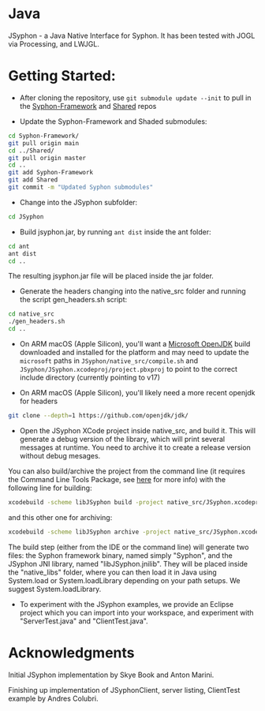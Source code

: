 Java
====

JSyphon - a Java Native Interface for Syphon. It has been tested with JOGL via Processing, and LWJGL.


Getting Started:
====

* After cloning the repository, use `git submodule update --init` to pull in the <a href="https://github.com/Syphon/Syphon-Framework">Syphon-Framework</a> and <a href="https://github.com/Syphon/Shared">Shared</a> repos

* Update the Syphon-Framework and Shaded submodules:

```sh
cd Syphon-Framework/
git pull origin main
cd ../Shared/
git pull origin master
cd ..
git add Syphon-Framework
git add Shared
git commit -m "Updated Syphon submodules"
```

* Change into the JSyphon subfolder: 

```sh
cd JSyphon
```

* Build jsyphon.jar, by running `ant dist` inside the ant folder:

```sh
cd ant
ant dist
cd ..
```

The resulting jsyphon.jar file will be placed inside the jar folder.

* Generate the headers changing into the native_src folder and running the script gen_headers.sh script:

```sh
cd native_src
./gen_headers.sh
cd ..
```
* On ARM macOS (Apple Silicon), you'll want a [Microsoft OpenJDK](https://learn.microsoft.com/en-us/java/openjdk/download) build downloaded and installed for the platform and may need to update the `microsoft` paths in `JSyphon/native_src/compile.sh` and `JSyphon/JSyphon.xcodeproj/project.pbxproj` to point to the correct include directory (currently pointing to v17)

* On ARM macOS (Apple Silicon), you'll likely need a more recent openjdk for headers

```sh
git clone --depth=1 https://github.com/openjdk/jdk/
```

* Open the JSyphon XCode project inside native_src, and build it. This will generate a debug version of the library, which will print several messages at runtime. You need to archive it to create a release version without debug mesages. 

You can also build/archive the project from the command line (it requires the Command Line Tools Package, see [here](https://developer.apple.com/library/content/technotes/tn2339/_index.html) for more info) with the following line for building:

```sh
xcodebuild -scheme libJSyphon build -project native_src/JSyphon.xcodeproj
```

and this other one for archiving:

```sh
xcodebuild -scheme libJSyphon archive -project native_src/JSyphon.xcodeproj
```

The build step (either from the IDE or the command line) will generate two files: the Syphon framework binary, named simply "Syphon", and the JSyphon JNI library, named "libJSyphon.jnilib". They will be placed inside the "native_libs" folder, where you can then load it in Java using System.load or System.loadLibrary depending on your path setups. We suggest System.loadLibrary.

* To experiment with the JSyphon examples, we provide an Eclipse project which you can import into your workspace, and experiment with "ServerTest.java" and "ClientTest.java". 

Acknowledgments
====

Initial JSyphon implementation by Skye Book and Anton Marini.

Finishing up implementation of JSyphonClient, server listing, ClientTest example by Andres Colubri.
